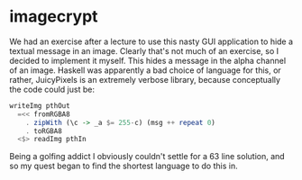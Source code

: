 # imagecrypt

We had an exercise after a lecture to use this nasty GUI application to hide a textual message in an image. Clearly that's not much of an exercise, so I decided to implement it myself.
This hides a message in the alpha channel of an image. Haskell was apparently a bad choice of language for this, or rather, JuicyPixels is an extremely verbose library, because conceptually the code could just be:

```haskell
writeImg pthOut
  =<< fromRGBA8
    . zipWith (\c -> _a $= 255-c) (msg ++ repeat 0)
    . toRGBA8
  <$> readImg pthIn
```

Being a golfing addict I obviously couldn't settle for a 63 line solution, and so my quest began to find the shortest language to do this in.
